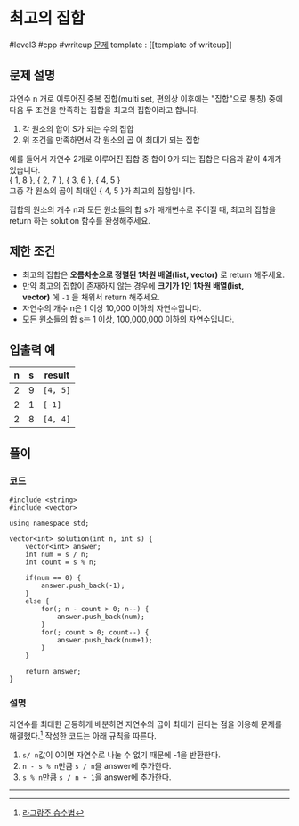 # 최고의 집합

#level3 #cpp #writeup
[문제](https://school.programmers.co.kr/learn/courses/30/lessons/12938)
template : [[template of writeup]]

## 문제 설명

자연수 n 개로 이루어진 중복 집합(multi set, 편의상 이후에는 "집합"으로 통칭) 중에 다음 두 조건을 만족하는 집합을 최고의 집합이라고 합니다.

1. 각 원소의 합이 S가 되는 수의 집합
2. 위 조건을 만족하면서 각 원소의 곱 이 최대가 되는 집합

예를 들어서 자연수 2개로 이루어진 집합 중 합이 9가 되는 집합은 다음과 같이 4개가 있습니다.  
{ 1, 8 }, { 2, 7 }, { 3, 6 }, { 4, 5 }  
그중 각 원소의 곱이 최대인 { 4, 5 }가 최고의 집합입니다.

집합의 원소의 개수 n과 모든 원소들의 합 s가 매개변수로 주어질 때, 최고의 집합을 return 하는 solution 함수를 완성해주세요.

## 제한 조건

- 최고의 집합은 **오름차순으로 정렬된 1차원 배열(list, vector)** 로 return 해주세요.
- 만약 최고의 집합이 존재하지 않는 경우에 **크기가 1인 1차원 배열(list, vector)** 에 `-1` 을 채워서 return 해주세요.
- 자연수의 개수 n은 1 이상 10,000 이하의 자연수입니다.
- 모든 원소들의 합 s는 1 이상, 100,000,000 이하의 자연수입니다.

## 입출력 예

| n   | s   | result   |
| --- | --- | -------- |
| 2   | 9   | `[4, 5]` |
| 2   | 1   | `[-1]`   |
| 2   | 8   | `[4, 4]` |

## 풀이

### 코드

```
#include <string>
#include <vector>

using namespace std;

vector<int> solution(int n, int s) {
    vector<int> answer;
    int num = s / n;
    int count = s % n;
    
    if(num == 0) {
        answer.push_back(-1);
    }
    else {
        for(; n - count > 0; n--) {
            answer.push_back(num);
        }
        for(; count > 0; count--) {
            answer.push_back(num+1);
        }
    }
    
    return answer;
}
```

### 설명

자연수를 최대한 균등하게 배분하면 자연수의 곱이 최대가 된다는 점을 이용해 문제를 해결했다.[^1] 작성한 코드는 아래 규칙을 따른다.

1. `s/ n`값이 0이면 자연수로 나눌 수 없기 때문에 -1을 반환한다.
2. `n - s % n`만큼 `s / n`을 answer에 추가한다.
3. `s % n`만큼 `s / n + 1`을 answer에 추가한다.

---

[^1]: [라그랑주 승수법](https://untitledtblog.tistory.com/96)
